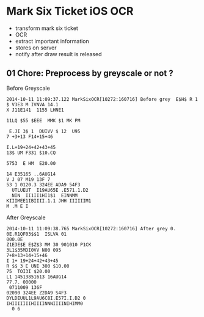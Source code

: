 # Mark Six Ticket iOS OCR


* transform mark six ticket
* OCR
* extract important information
* stores on server
* notify after draw result is released


## 01 Chore: Preprocess by greyscale or not ?

Before Greyscale

    2014-10-11 11:09:37.122 MarkSixOCR[10272:160716] Before grey  E$H$ R 1 $ V3E3 M IVNVA 14.1
    X J11E141  1155 LHNE1

    11LQ $55 $EEE  MMK $1 MK PM

     E.JI 3$ 1  DUIVV $ 12  U95
    7 +3+13 F14+15+46

    I.L+19+24+42+43+45
    13$ UM F331 $10.CQ

    5753  E HM  E20.00

    14 E35165 ..6AUG14
    V J 07 M19 13F 7
    53 1 0120.3 324EE ADA9 54F3
      UTLUEUT  I19AU65E .E571.1.D2
      NIN  II1II1HI1$1  EINNMM
    KIIIMEE1IBIIII.1.1 JHH IIIIIIM1 
    M .M E I

After Greyscale

    2014-10-11 11:09:38.765 MarkSixOCR[10272:160716] After grey 0. 0E.R1QF03$$1  ISLVA 01
    000.0E 
    Z1E3E$E E$Z$3 MM 30 901010 P1CK
    3L1$35MDI0VV N00 095
    7+8+13+14+15+46
    I 1+ 19+24+42+43+45
    R $$ 3 E UNI 300 $10.00
    75  TOI3I $20.00
    L1 14513851613 16AUG14
    77.7. 00000
     0711009 136F
    02090 324EE Z2DA9 S4F3
    DYLDEUUL1L9AU6C8I.E57I.I.D2 0
    IHIIIIIIIHIIIINNNIIIINIHIMM0
      0 6
